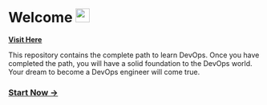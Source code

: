 # Welcome <img src="https://media.giphy.com/media/hvRJCLFzcasrR4ia7z/giphy.gif" width="28">
**[Visit Here]()**

This repository contains the complete path to learn DevOps. Once you have completed the path, you will have a solid foundation to the DevOps world. Your dream to become a DevOps engineer will come true.


### [Start Now &#8594;](programming/index)

